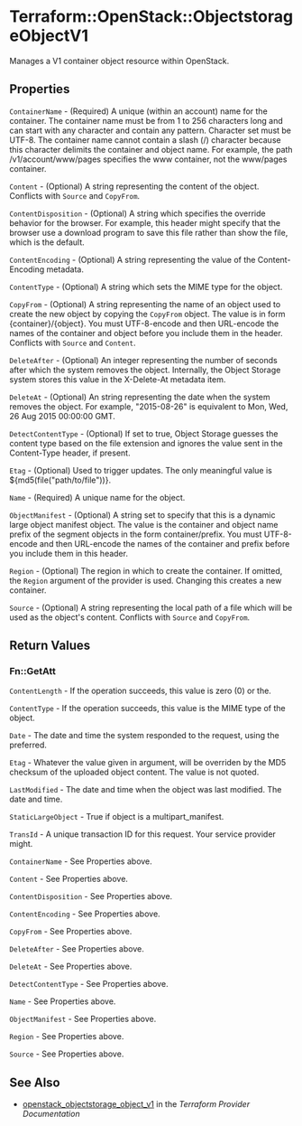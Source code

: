 # Terraform::OpenStack::ObjectstorageObjectV1

Manages a V1 container object resource within OpenStack.

## Properties

`ContainerName` - (Required) A unique (within an account) name for the container. The container name must be from 1 to 256 characters long and can start with any character and contain any pattern. Character set must be UTF-8. The container name cannot contain a slash (/) character because this character delimits the container and object name. For example, the path /v1/account/www/pages specifies the www container, not the www/pages container.

`Content` - (Optional) A string representing the content of the object. Conflicts with `Source` and `CopyFrom`.

`ContentDisposition` - (Optional) A string which specifies the override behavior for the browser. For example, this header might specify that the browser use a download program to save this file rather than show the file, which is the default.

`ContentEncoding` - (Optional) A string representing the value of the Content-Encoding metadata.

`ContentType` - (Optional) A string which sets the MIME type for the object.

`CopyFrom` - (Optional) A string representing the name of an object used to create the new object by copying the `CopyFrom` object. The value is in form {container}/{object}. You must UTF-8-encode and then URL-encode the names of the container and object before you include them in the header. Conflicts with `Source` and `Content`.

`DeleteAfter` - (Optional) An integer representing the number of seconds after which the system removes the object. Internally, the Object Storage system stores this value in the X-Delete-At metadata item.

`DeleteAt` - (Optional) An string representing the date when the system removes the object. For example, "2015-08-26" is equivalent to Mon, Wed, 26 Aug 2015 00:00:00 GMT.

`DetectContentType` - (Optional) If set to true, Object Storage guesses the content type based on the file extension and ignores the value sent in the Content-Type header, if present.

`Etag` - (Optional) Used to trigger updates. The only meaningful value is ${md5(file("path/to/file"))}.

`Name` - (Required) A unique name for the object.

`ObjectManifest` - (Optional) A string set to specify that this is a dynamic large object manifest object. The value is the container and object name prefix of the segment objects in the form container/prefix. You must UTF-8-encode and then URL-encode the names of the container and prefix before you include them in this header.

`Region` - (Optional) The region in which to create the container. If omitted, the `Region` argument of the provider is used. Changing this creates a new container.

`Source` - (Optional) A string representing the local path of a file which will be used as the object's content. Conflicts with `Source` and `CopyFrom`.


## Return Values

### Fn::GetAtt

`ContentLength` - If the operation succeeds, this value is zero (0) or the.

`ContentType` - If the operation succeeds, this value is the MIME type of the object.

`Date` - The date and time the system responded to the request, using the preferred.

`Etag` - Whatever the value given in argument, will be overriden by the MD5 checksum of the uploaded object content. The value is not quoted.

`LastModified` - The date and time when the object was last modified. The date and time.

`StaticLargeObject` - True if object is a multipart_manifest.

`TransId` - A unique transaction ID for this request. Your service provider might.

`ContainerName` - See Properties above.

`Content` - See Properties above.

`ContentDisposition` - See Properties above.

`ContentEncoding` - See Properties above.

`CopyFrom` - See Properties above.

`DeleteAfter` - See Properties above.

`DeleteAt` - See Properties above.

`DetectContentType` - See Properties above.

`Name` - See Properties above.

`ObjectManifest` - See Properties above.

`Region` - See Properties above.

`Source` - See Properties above.

## See Also

* [openstack_objectstorage_object_v1](https://www.terraform.io/docs/providers/openstack/r/objectstorage_object_v1.html) in the _Terraform Provider Documentation_